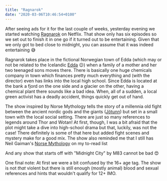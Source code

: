 ```yaml
---
title: "Ragnarok"
date: "2020-03-06T10:46:54+0100"
---
```


After seeing ads for it for the last couple of weeks, yesterday evening we started watching [Ragnarok](https://www.netflix.com/title/80232926) on Netflix. That show only has six episodes so we set out to finish it in one go if it turned out to be entertaining. Given that we only got to bed close to midnight, you can assume that it was indeed entertaining 😅

Ragnarok takes place in the fictional Norwegian town of Edda (which may or not be related to the Icelandic [Edda](https://en.wikipedia.org/wiki/Edda) 😉) when a family of a mother and her two teenaged sons moves there. There is basically one huge chemicals company in town which finances pretty much everything and (with the director) even has links into the local high school. Since Edda is located at the bank a fjord on the one side and a glacier on the other, having a chemical plant there sounds like a bad idea. When, all of a sudden, a local green activist has a deadly accident, things quickly get out of hand.

The show inspired by Norse Mythology tells the story of a millennia old fight between the ancient nordic gods and the giants ([Jötunn](https://en.wikipedia.org/wiki/J%C3%B6tunn)) but set in a small town with the local social setting. There are just so many references to legends around Thor and Wotan! At first, though, I was a bit afraid that the plot might take a dive into high-school drama but that, luckily, was not the case! There definitely is some of that here but added fight scenes and mystery make for a good mix. The show also reminded me that I still has Neil Gaiman's [Norse Mythology](https://www.goodreads.com/book/show/37903770) on my to-read list

And any show that starts off with "Midnight City" by M83 cannot be bad 😍

One final note: At first we were a bit confused by the 16+ age tag. The show is not *that* violent but there is still enough (mostly animal) blood and sexual references and hints that wouldn't qualify for 12+ IMO.